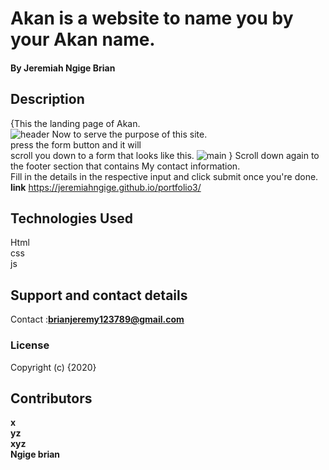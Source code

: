 # Akan is a website to name you by your Akan name. 
#### By **Jeremiah Ngige Brian**
## Description
{This the landing page of Akan.<br/>
![header]()
 Now to serve the purpose of this site.<br/>press the form button and it will <br/>scroll you down to a form that looks like this.
 ![main]()
 }
 Scroll down again to the footer section that contains My contact information.
 <br/>
 Fill in the details in the respective input and click submit once you're done.<br/>
**link**  https://jeremiahngige.github.io/portfolio3/

## Technologies Used
Html<br/>css<br/>js
## Support and contact details
Contact :**brianjeremy123789@gmail.com**
### License
Copyright (c) {2020} 
## Contributors
**x<br/>yz<br/>xyz<br/>Ngige brian**